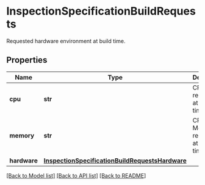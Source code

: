 # InspectionSpecificationBuildRequests

Requested hardware environment at build time.
## Properties
Name | Type | Description | Notes
------------ | ------------- | ------------- | -------------
**cpu** | **str** | CPU cores requested at build time. | [optional] 
**memory** | **str** | CPU Memory requested at build time. | [optional] 
**hardware** | [**InspectionSpecificationBuildRequestsHardware**](InspectionSpecificationBuildRequestsHardware.md) |  | [optional] 

[[Back to Model list]](../README.md#documentation-for-models) [[Back to API list]](../README.md#documentation-for-api-endpoints) [[Back to README]](../README.md)


